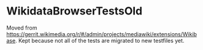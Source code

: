 WikidataBrowserTestsOld
=======================
Moved from https://gerrit.wikimedia.org/r/#/admin/projects/mediawiki/extensions/Wikibase.
Kept because not all of the tests are migrated to new testfiles yet.